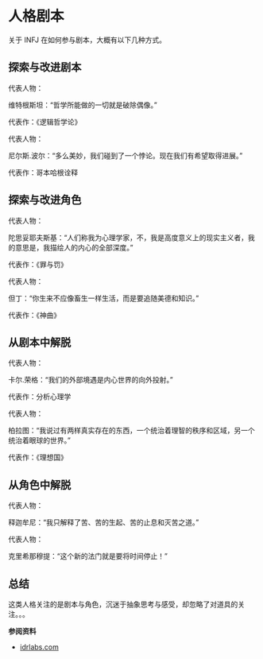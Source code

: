 # 人格剧本


关于 INFJ 在如何参与剧本，大概有以下几种方式。

## 探索与改进剧本

代表人物：

维特根斯坦：“哲学所能做的一切就是破除偶像。”

代表作：《逻辑哲学论》

代表人物：

尼尔斯.波尔：“多么美妙，我们碰到了一个悖论。现在我们有希望取得进展。”

代表作：哥本哈根诠释

## 探索与改进角色

代表人物：

陀思妥耶夫斯基：“人们称我为心理学家，不，我是高度意义上的现实主义者，我的意思是，我描绘人的内心的全部深度。”

代表作：《罪与罚》

代表人物：

但丁：“你生来不应像畜生一样生活，而是要追随美德和知识。”

代表作：《神曲》

## 从剧本中解脱

代表人物：

卡尔.荣格：“我们的外部境遇是内心世界的向外投射。”

代表作：分析心理学

代表人物：

柏拉图：“我说过有两样真实存在的东西，一个统治着理智的秩序和区域，另一个统治着眼球的世界。”

代表作：《理想国》

## 从角色中解脱

代表人物：

释迦牟尼：“我只解释了苦、苦的生起、苦的止息和灭苦之道。”

代表人物：

克里希那穆提：“这个新的法门就是要将时间停止！”

## 总结

这类人格关注的是剧本与角色，沉迷于抽象思考与感受，却忽略了对道具的关注。。。

**参阅资料**

- [idrlabs.com](https://www.idrlabs.com/infj.php)

